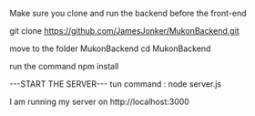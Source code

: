 Make sure you clone and run the backend before the front-end

git clone https://github.com/JamesJonker/MukonBackend.git

move to the folder MukonBackend
cd MukonBackend

run the command npm install

---START THE SERVER---
tun command : 
node server.js

I am running my server on 
http://localhost:3000
